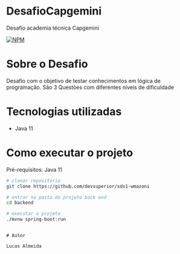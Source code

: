 # DesafioCapgemini
Desafio academia técnica Capgemini

[![NPM](https://img.shields.io/npm/l/react)](https://github.com/DevLucas-Almeida/DesafioCapgemini/blob/main/LICENSE) 

# Sobre o Desafio

Desafio com o objetivo de testar conhecimentos em lógica de programação. São 3 Questões com diferentes níveis de dificuldade

# Tecnologias utilizadas

- Java 11

# Como executar o projeto

Pré-requisitos: Java 11

```bash
# clonar repositório
git clone https://github.com/devsuperior/sds1-wmazoni

# entrar na pasta do projeto back end
cd backend

# executar o projeto
./mvnw spring-boot:run
```


```

# Autor

Lucas Almeida
